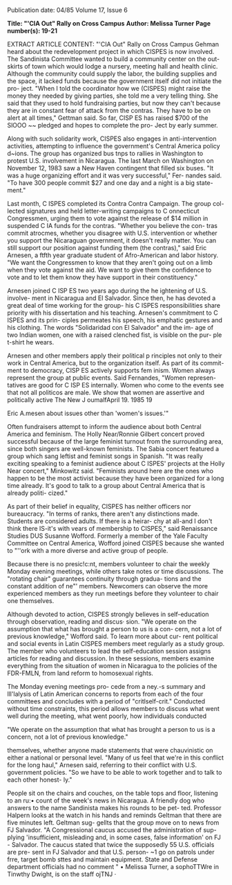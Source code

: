 Publication date: 04/85
Volume 17, Issue 6

**Title: "'CIA Out" Rally on Cross Campus**
**Author: Melissa Turner**
**Page number(s): 19-21**

EXTRACT ARTICLE CONTENT:
"'CIA Out" Rally on Cross Campus 
Gehman heard about the redevelopment 
project in which CISPES is now involved. 
The Sandinista Committee wanted to 
build a community center on the out-
skirts of town which would lodge a 
nursery, meeting hall and health clinic. 
Although the community could supply 
the labor, the building supplies and the 
space, 
it lacked 
funds because the 
government itself did not initiate the pro-
ject. "When I told the coordinator how 
we (CISPES) might raise the money they 
needed by giving parties, she told me a 
very telling thing. She said that they used 
to hold fundraising parties, but now they 
can't because they are in constant fear of 
attack from the contras. They have to be 
on alert at all times," Gettman said. So 
far, CISP ES has raised $700 of the SlOOO 
~~ pledged and hopes to complete the pro-
Ject by early summer. 

Along 
with such solidarity work, 
CISPES also engages in anti-intervention 
activities, attempting to influence the 
government's Central America policy 
d~ions. The group has organized bus 
tnps to rallies in Washington to protest 
U.S. involvement in Nicaragua. The last 
March on Washington on November 12, 
1983 saw a New Haven contingent that 
filled six buses. "It was a huge organizing 
effort and it was very successful," Fer-
nandes said. "To have 300 people commit 
$27 and one day and a night is a big state-
ment." 

Last month, C ISPES completed its 
Contra Contra Campaign. The group col-
lected signatures and held letter-writing 
campaigns to C onnecticut Congressmen, 
urging them to vote against the release of 
$14 million in suspended C IA funds for 
the contras. "Whether you believe the con-
tras commit atrocmes, whether you 
disagree 
with 
U.S. intervention or 
whether you support the Nicaraguan 
government, it doesn't really matter. You 
can still support our position against 
funding them (the contras)," said Eric 
Arnesen, a ftfth year graduate student of 
Afro-American and labor history. "We 
want the Congressmen to know that they 
aren't going out on a limb when they vote 
against the aid. We want to give them the 
confidence to vote and to let them know 
they have support in their constituency." 

Arnesen joined C ISP ES two years ago 
during the he ightening of U.S. involve-
ment in Nicaragua and El Salvador. Since 
then, he has devoted a great deal of time 
working for the group- his C ISPES 
responsibilities share priority with his 
dissertation and his teaching. Arnesen's 
commitment to C ISPES and its prin-
ciples permeates his speech, his emphatic 
gestures and his clothing. The words 
"Solidaridad con El Salvador" and the im-
age of two Indian women, one with a 
raised clenched fist, is visible on the pur-
ple t-shirt he wears. 

Arnesen and other members apply 
their political p rinciples not only to their 
work in Central America, but to the 
organization itself. As part of its commit-
ment to democracy, CISP ES actively 
supports fem inism. 
Women always 
represent the group at public events. 
Said 
Fernandes, "Women 
represen-
tatives are good for C ISP ES internally. 
Women who come to the events see that 
not all politicos are male. We show that 
women are assertive and politically active 
The New J oumalfApril 19. 1985 19


Eric A.mesen 
about issues other than 'women's issues.'" 

Often fundraisers attempt to inform 
the audience about both Central America 
and feminism. The Holly Near/Ronnie 
Gilbert concert proved successful because 
of the large feminist turnout from the 
surrounding area, since both singers are 
well-known feminists. The Sabia concert 
featured a group which sang leftist and 
feminist songs in Spanish. "It was really 
exciting speaking to a feminist audience 
about C ISPES' projects at the Holly 
Near concert," 
Minkowitz said. 
"Feminists around here are the ones who 
happen to be the most activist because 
they have been organized for a long time 
already. It's good to talk to a group about 
Central America that is already politi-
cized." 

As part of their belief in equality, 
CISPES has 
neither 
officers 
nor 
bureaucracy. "In terms of ranks, there 
aren't any distinctions made. Students 
are considered adults. If there is a heirar-
chy at all-and I don't think there IS-it's 
with vears of membership to CISPES," 
said Renaissance Studies DUS Susanne 
Wofford. Formerly a member of the 
Yale Faculty Committee on Central 
America, 
Wofford joined CISPES 
because she wanted to "''ork with a more 
diverse and active group of people. 

Because there is no presic!c:nt, members 
volunteer to chair the weekly Monday 
evening meetings, while others take notes 
or time discussions. The "rotating chair" 
guarantees continuity through gradua-
tions and the constant addition of ne"' 
members. Newcomers can observe the 
more experienced members as they run 
meetings before they volunteer to chair 
one themselves. 

Although devoted to action, CISPES 
strongly 
believes 
in 
self-education 
through observation, reading and discus· 
sion. "We operate on the assumption that 
what has brought a person to us is a con-
cern, not a lot of previous knowledge," 
Wofford said. To learn more about cur-
rent political and social events in Latin 
CISPES 
members 
meet 
regularly as a study group. The member 
who volunteers to lead the self-education 
session assigns articles for reading and 
discussion. In these sessions, members 
examine everything from the situation of 
women in Nicaragua to the policies of the 
FDR-FMLN, from land reform to 
homosexual rights. 

The Monday evening meetings pro-
cede from a ney.-s summary and lll'lalysis 
of Latin American concerns to reports 
from each of the four committees and 
concludes with a period of "critlself-crit." 
Conducted without time constraints, this 
period allows members to discuss what 
went well during the meeting, what went 
poorly, 
how 
individuals conducted 


"We operate on the 
assumption that what 
has brought a person 
to us is a concern, not 
a lot of previous 
knowledge." 

themselves, whether anyone made 
statements that were chauvinistic on 
either a national or personal level. "Many 
of us feel that we're in this conflict for the 
long haul," Arnesen said, referring to 
their conflict with U.S. government 
policies. "So we have to be able to work 
together and to talk to each other honest-
ly." 

People sit on the chairs and couches, on 
the table tops and floor, listening to an ru:• 
count of the week's news in Nicaragua. A 
friendly dog who answers to the name 
Sandinista makes his rounds to be pet-
ted. Professor Halpern looks at the watch 
in his hands and reminds Geltman that 
there are five minutes left. Geltman sug-
gellts that the group move on to news 
from FJ Salvador. "A Congressional 
caucus accused the administration of sup-
plying 'insufficient, misleading and, in 
some cases, false information' on FJ -
Salvador. The caucus stated that twice 
the supposedly 55 U.S. officials are pre-
sent in FJ Salvador and that U.S. person-
~1 go on patrols under frre, target bomb 
sttes and maintain equipment. State and 
Defense department officials had no 
comment 
" 
• 
Melissa Turner, a sophoTTWre in Tinwthy 
Dwight, is on the staff ojTNJ ·